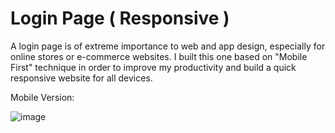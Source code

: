 # Login Page  ( Responsive )

A login page is of extreme importance to web and app design, especially for online stores or e-commerce websites. I built this one based on "Mobile First" technique in order to improve my productivity and build a quick responsive website for all devices.

Mobile Version:

![image](https://user-images.githubusercontent.com/107801315/215224693-eb826717-46e4-4a7a-a91d-34383c73c50c.png)
